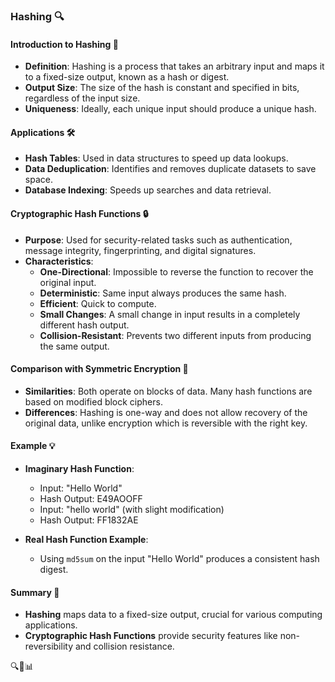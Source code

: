 ### Hashing 🔍

#### **Introduction to Hashing** 🧩

- **Definition**: Hashing is a process that takes an arbitrary input and maps it to a fixed-size output, known as a hash or digest. 
- **Output Size**: The size of the hash is constant and specified in bits, regardless of the input size.
- **Uniqueness**: Ideally, each unique input should produce a unique hash. 

#### **Applications** 🛠️

- **Hash Tables**: Used in data structures to speed up data lookups.
- **Data Deduplication**: Identifies and removes duplicate datasets to save space.
- **Database Indexing**: Speeds up searches and data retrieval.

#### **Cryptographic Hash Functions** 🔒

- **Purpose**: Used for security-related tasks such as authentication, message integrity, fingerprinting, and digital signatures.
- **Characteristics**:
  - **One-Directional**: Impossible to reverse the function to recover the original input.
  - **Deterministic**: Same input always produces the same hash.
  - **Efficient**: Quick to compute.
  - **Small Changes**: A small change in input results in a completely different hash output.
  - **Collision-Resistant**: Prevents two different inputs from producing the same output.

#### **Comparison with Symmetric Encryption** 🔐

- **Similarities**: Both operate on blocks of data. Many hash functions are based on modified block ciphers.
- **Differences**: Hashing is one-way and does not allow recovery of the original data, unlike encryption which is reversible with the right key.

#### **Example** 💡

- **Imaginary Hash Function**: 
  - Input: "Hello World"
  - Hash Output: E49AOOFF
  - Input: "hello world" (with slight modification)
  - Hash Output: FF1832AE

- **Real Hash Function Example**: 
  - Using `md5sum` on the input "Hello World" produces a consistent hash digest.

#### **Summary** 📜

- **Hashing** maps data to a fixed-size output, crucial for various computing applications.
- **Cryptographic Hash Functions** provide security features like non-reversibility and collision resistance.

🔍🔐📊
